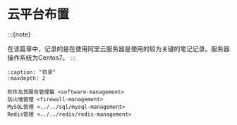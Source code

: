# 云平台布置

:::{note}

在该篇章中，记录的是在使用阿里云服务器是使用的较为关键的笔记记录。服务器操作系统为Centos7。
:::
 
```{toctree}
:caption: "目录"
:maxdepth: 2

软件及其服务管理篇 <software-management>
防火墙管理 <firewall-management>
MySQL管理 <../../sql/mysql-management>
Redis管理 <../../redis/redis-management>
```
